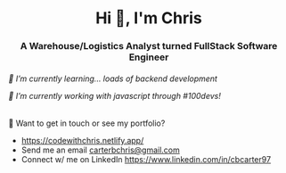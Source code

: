 <h1 align="center">Hi 👋, I'm Chris</h1>
<h3 align="center">A Warehouse/Logistics Analyst turned FullStack Software Engineer</h3>

<div>
   <h6 style="float='right'">
   🌱 I’m currently learning... loads of backend development

   🔭 I’m currently working with javascript through #100devs!
   </h6>
</div>

<div>
   🚀 Want to get in touch or see my portfolio?

   - https://codewithchris.netlify.app/
   - Send me an email carterbchris@gmail.com
   - Connect w/ me on LinkedIn https://www.linkedin.com/in/cbcarter97
</div>
